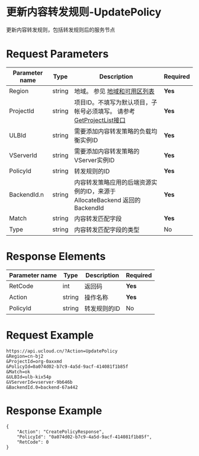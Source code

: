 # 更新内容转发规则-UpdatePolicy

更新内容转发规则，包括转发规则后的服务节点

# Request Parameters
|Parameter name|Type|Description|Required|
|---|---|---|---|
|Region|string|地域。 参见 [地域和可用区列表](api/summary/regionlist)|**Yes**|
|ProjectId|string|项目ID。不填写为默认项目，子帐号必须填写。 请参考[GetProjectList接口](api/summary/get_project_list)|**Yes**|
|ULBId|string|需要添加内容转发策略的负载均衡实例ID|**Yes**|
|VServerId|string|需要添加内容转发策略的VServer实例ID|**Yes**|
|PolicyId|string|转发规则的ID|**Yes**|
|BackendId.n|string|内容转发策略应用的后端资源实例的ID，来源于 AllocateBackend 返回的 BackendId|**Yes**|
|Match|string|内容转发匹配字段|**Yes**|
|Type|string|内容转发匹配字段的类型|No|

# Response Elements
|Parameter name|Type|Description|Required|
|---|---|---|---|
|RetCode|int|返回码|**Yes**|
|Action|string|操作名称|**Yes**|
|PolicyId|string|转发规则的ID|No|

# Request Example
```
https://api.ucloud.cn/?Action=UpdatePolicy
&Region=cn-bj2
&ProjectId=org-0axxmd
&PolicyId=0a074d02-b7c9-4a5d-9acf-414081f1b85f
&Match=ok
&ULBId=ulb-kix54p
&VServerId=vserver-9b646b
&BackendId.0=backend-67a442
```

# Response Example
```
{
    "Action": "CreatePolicyResponse", 
    "PolicyId": "0a074d02-b7c9-4a5d-9acf-414081f1b85f", 
    "RetCode": 0
}
```

